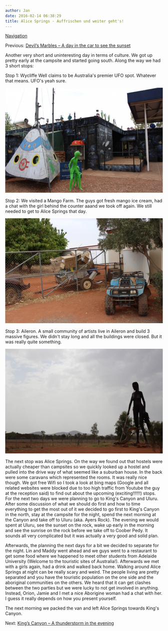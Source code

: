 ```yaml
---
author: Jan
date: 2016-02-14 06:38:29
title: Alice Springs - Auffrischen und weiter geht's!
---
```


[Navigation](/posts/30-der-stuart-highway/)

Previous: [Devil’s Marbles – A day in the car to see the sunset](../day_06)

Another very short and uninteresting day in terms of culture. We got up pretty
early at the campsite and started going south. Along the way we had 3 short
stops:

Stop 1: Wycliffe Well claims to be Australia's premier UFO spot. Whatever
that means. UFO's yeah sure.

![](images/alien.jpg)

Stop 2: We visited a Mango Farm. The guys got fresh mango ice cream, had a chat
with the girl behind the counter aaand we took off again. We still needed to
get to Alice Springs that day.

![](images/quad.jpg)

Stop 3: Aileron. A small community of artists live in Aileron and build 3
massive figures. We didn't stay long and all the buildings were closed.
But it was really quite something.

![](images/sculpture.jpg)

The next stop was Alice Springs. On the way we found out that hostels were
actually cheaper than campsites so we quickly looked up a hostel and pulled
into the drive way of what seemed like a suburban house. In the back were some
caravans which represented the rooms. It was really nice though. We got free
Wifi so I took a look at bing maps (Google and all related websites were
blocked due to too high traffic from Youtube the guy at the reception said) to
find out about the upcoming (exciting!!!!!!) stops. For the next two days we
were planning to go to King's Canyon and Uluru. After some discussion of
what we should do first and how to time everything to get the most out of it we
decided to go first to King's Canyon in the north, stay at the campsite
for the night, spend the next morning at the Canyon and take off to Uluru (aka.
Ayers Rock). The evening we would spent at Uluru, see the sunset on the rock,
wake up early in the morning and see the sunrise on the rock before we take off
to Coober Pedy. It sounds all very complicated but it was actually a very good
and solid plan.

Afterwards, the planning the next days for a bit we decided to separate for the
night. Lin and Maddy went ahead and we guys went to a restaurant to get some
food where we happened to meet other students from Adelaide University (Welcome
to the touristic sites of Australia!). Afterwards we met with a girls again,
had a drink and walked back home. Walking around Alice Springs at night can be
really scary and weird. The people living are pretty separated and you have the
touristic population on the one side and the aboriginal communities on the
others. We heard that it can get clashes between the two parties but we were
lucky to not get involved in anything. Instead, Orion, Jamie and I met a nice
Aborigine woman had a chat with her. I guess it really depends on how you
present yourself.

The next morning we packed the van and left Alice Springs towards King's Canyon.

Next: [King’s Canyon – A thunderstorm in the evening](../day_08)
